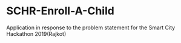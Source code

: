 # SCHR-Enroll-A-Child
Application in response to the problem statement for the Smart City Hackathon 2019(Rajkot)
